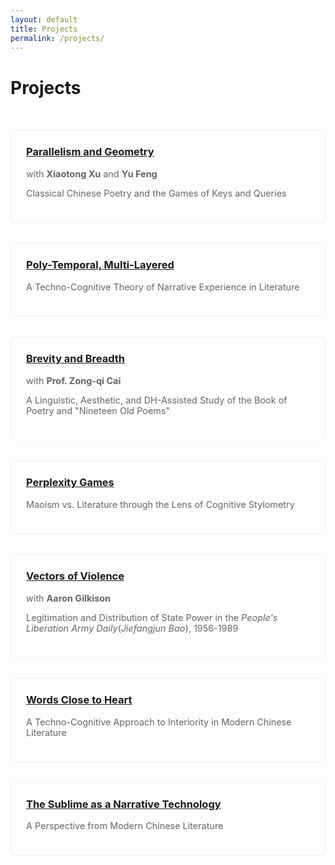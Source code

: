 ```yaml
---
layout: default
title: Projects
permalink: /projects/
---
```


<style>
.projects-grid {
    display: grid;
    grid-template-columns: repeat(auto-fit, minmax(300px, 1fr));
    gap: 2rem;
    padding: 2rem 0;
}

.project-card {
    border: 1px solid #eee;
    border-radius: 8px;
    padding: 1.5rem;
    transition: transform 0.2s ease, box-shadow 0.2s ease;
}

.project-card:hover {
    transform: translateY(-5px);
    box-shadow: 0 5px 15px rgba(16, 99, 124, 0.30);
}

.project-card h3 {
    margin-top: 0;
}

.project-card p {
    color: #666;
    font-size: 0.9rem;
}
</style>

# Projects

<div class="projects-grid">
    <div class="project-card">
        <h3><a href="{{ site.baseurl }}/projects/parallelism-geometry/">Parallelism and Geometry</a></h3>
        <p>with <strong>Xiaotong Xu</strong> and <strong>Yu Feng</strong></p>
        <p>Classical Chinese Poetry and the Games of Keys and Queries</p>
    </div>
    <div class="project-card">
        <h3><a href="{{ site.baseurl }}/projects/poly-temporal-multi-layered/">Poly-Temporal, Multi-Layered</a></h3>
        <p>A Techno-Cognitive Theory of Narrative Experience in Literature</p>
    </div>
    <div class="project-card">
        <h3><a href="{{ site.baseurl }}/projects/brevity-and-breadth/">Brevity and Breadth</a></h3>
        <p>with <strong>Prof. Zong-qi Cai</strong></p>
        <p>A Linguistic, Aesthetic, and DH-Assisted Study of the Book of Poetry and "Nineteen Old Poems"</p>
    </div>
    <div class="project-card">
        <h3><a href="{{ site.baseurl }}/projects/perplexity-games/">Perplexity Games</a></h3>
        <p>Maoism vs. Literature through the Lens of Cognitive Stylometry</p>
    </div>
    <div class="project-card">
        <h3><a href="{{ site.baseurl }}/projects/vectors-of-violence/">Vectors of Violence</a></h3>
        <p>with <strong>Aaron Gilkison</strong></p>
        <p>Legitimation and Distribution of State Power in the <i>People's Liberation Army Daily</i>(<i>Jiefangjun Bao</i>), 1956-1989</p>
    </div>
    <div class="project-card">
        <h3><a href="{{ site.baseurl }}/projects/words-close-to-heart/">Words Close to Heart</a></h3>
        <p>A Techno-Cognitive Approach to Interiority in Modern Chinese Literature</p>
    </div>
    <div class="project-card">
        <h3><a href="{{ site.baseurl }}/projects/sublime-narrative/">The Sublime as a Narrative Technology</a></h3>
        <p>A Perspective from Modern Chinese Literature</p>
    </div>
</div>